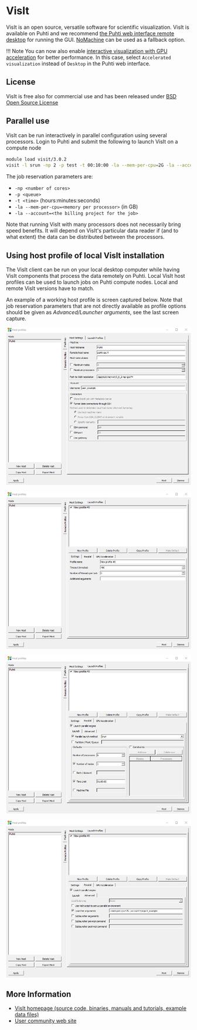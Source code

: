 # VisIt

VisIt is an open source, versatile software for scientific visualization.
VisIt is available on Puhti and we recommend [the Puhti web interface remote
desktop](../computing/webinterface/desktop.md) for running the GUI.
[NoMachine](nomachine.md) can be used as a fallback option.

!!! Note
    You can now also enable [interactive visualization with GPU
    acceleration](../computing/webinterface/accelerated-visualization.md) for
    better performance. In this case, select `Accelerated visualization` instead
    of `Desktop` in the Puhti web interface.

## License

VisIt is free also for commercial use and has been released under [BSD Open Source
License](https://github.com/visit-dav/visit/blob/develop/LICENSE)

## Parallel use

VisIt can be run interactively in parallel configuration using several processors.
Login to Puhti and submit the following to launch VisIt on a compute node

```bash
module load visit/3.0.2
visit -l srun -np 2 -p test -t 00:10:00 -la --mem-per-cpu=2G -la --account=<your project>
```

The job reservation parameters are:

* `-np <number of cores>`
* `-p <queue>`
* `-t <time>` (hours:minutes:seconds)
* `-la --mem-per-cpu=<memory per processor>` (in GB)
* `-la --account=<the billing project for the job>`
  
Note that running VisIt with many processors does not necessarily bring speed benefits.
It will depend on VisIt's particular data reader if (and to what extent) the data can
be distributed between the processors.

## Using host profile of local VisIt installation

The VisIt client can be run on your local desktop computer while having VisIt components
that process the data remotely on Puhti. Local VisIt host profiles can be used to
launch jobs on Puhti compute nodes. Local and remote VisIt versions have to match.

An example of a working host profile is screen captured below. Note that job reservation
parameters that are not directly available as profile options should be given as
*Advanced/Launcher arguments*, see the last screen capture.

![Puhti-rhel7 screen capture 1](../img/host_profile_1.png)

![Puhti-rhel7 screen capture 2](../img/host_profile_2.png)

![Puhti-rhel7 screen capture 3](../img/host_profile_3.png)

![Puhti-rhel7 screen capture 4](../img/host_profile_4.png)

## More Information

* [VisIt homepage (source code, binaries, manuals and tutorials, example data
  files)](https://wci.llnl.gov/simulation/computer-codes/visit/)
* [User community web site](http://visitusers.org)
